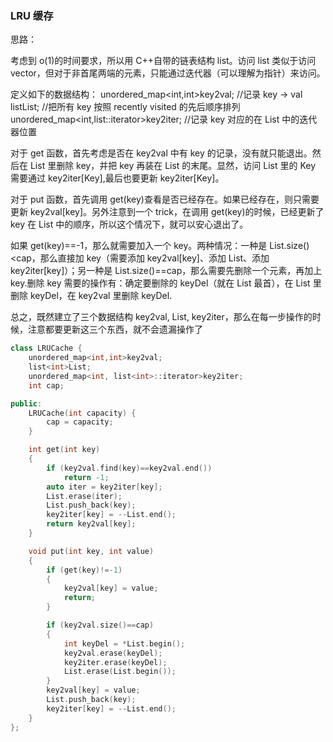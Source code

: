 ### LRU 缓存

思路：

考虑到 o(1)的时间要求，所以用 C++自带的链表结构 list。访问 list 类似于访问 vector，但对于非首尾两端的元素，只能通过迭代器（可以理解为指针）来访问。

定义如下的数据结构：
unordered_map<int,int>key2val; //记录 key -> val
list<int>List; //把所有 key 按照 recently visited 的先后顺序排列
unordered_map<int,list<int>::iterator>key2iter; //记录 key 对应的在 List 中的迭代器位置

对于 get 函数，首先考虑是否在 key2val 中有 key 的记录，没有就只能退出。然后在 List 里删除 key，并把 key 再装在 List 的末尾。显然，访问 List 里的 Key 需要通过 key2iter[Key],最后也要更新 key2iter[Key]。

对于 put 函数，首先调用 get(key)查看是否已经存在。如果已经存在，则只需要更新 key2val[key]。另外注意到一个 trick，在调用 get(key)的时候，已经更新了 key 在 List 中的顺序，所以这个情况下，就可以安心退出了。

如果 get(key)==-1，那么就需要加入一个 key。两种情况：一种是 List.size()<cap，那么直接加 key（需要添加 key2val[key]、添加 List、添加 key2iter[key]）；另一种是 List.size()==cap，那么需要先删除一个元素，再加上 key.删除 key 需要的操作有：确定要删除的 keyDel（就在 List 最首），在 List 里删除 keyDel，在 key2val 里删除 keyDel.

总之，既然建立了三个数据结构 key2val, List, key2iter，那么在每一步操作的时候，注意都要更新这三个东西，就不会遗漏操作了

```cpp
class LRUCache {
    unordered_map<int,int>key2val;
    list<int>List;
    unordered_map<int, list<int>::iterator>key2iter;
    int cap;

public:
    LRUCache(int capacity) {
        cap = capacity;
    }

    int get(int key)
    {
        if (key2val.find(key)==key2val.end())
            return -1;
        auto iter = key2iter[key];
        List.erase(iter);
        List.push_back(key);
        key2iter[key] = --List.end();
        return key2val[key];
    }

    void put(int key, int value)
    {
        if (get(key)!=-1)
        {
            key2val[key] = value;
            return;
        }

        if (key2val.size()==cap)
        {
            int keyDel = *List.begin();
            key2val.erase(keyDel);
            key2iter.erase(keyDel);
            List.erase(List.begin());
        }
        key2val[key] = value;
        List.push_back(key);
        key2iter[key] = --List.end();
    }
};
```
